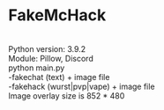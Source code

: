 # FakeMcHack
<br>
Python version: 3.9.2
<br>
Module: Pillow, Discord
<br>
python main.py
<br>
-fakechat (text) + image file
<br>
-fakehack (wurst|pvp|vape) + image file
<br>
Image overlay size is 852 * 480

